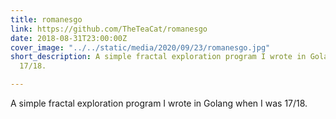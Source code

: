 ```yaml
---
title: romanesgo
link: https://github.com/TheTeaCat/romanesgo
date: 2018-08-31T23:00:00Z
cover_image: "../../static/media/2020/09/23/romanesgo.jpg"
short_description: A simple fractal exploration program I wrote in Golang when I was
  17/18.

---
```

A simple fractal exploration program I wrote in Golang when I was 17/18.